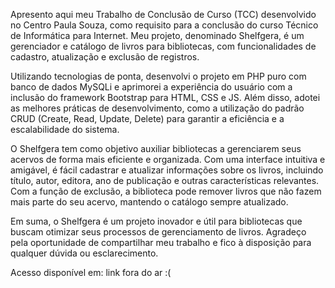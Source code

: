 Apresento aqui meu Trabalho de Conclusão de Curso (TCC) desenvolvido no Centro Paula Souza, como requisito para a conclusão do curso Técnico de Informática para Internet. Meu projeto, denominado Shelfgera, é um gerenciador e catálogo de livros para bibliotecas, com funcionalidades de cadastro, atualização e exclusão de registros.

Utilizando tecnologias de ponta, desenvolvi o projeto em PHP puro com banco de dados MySQLi e aprimorei a experiência do usuário com a inclusão do framework Bootstrap para HTML, CSS e JS. Além disso, adotei as melhores práticas de desenvolvimento, como a utilização do padrão CRUD (Create, Read, Update, Delete) para garantir a eficiência e a escalabilidade do sistema.

O Shelfgera tem como objetivo auxiliar bibliotecas a gerenciarem seus acervos de forma mais eficiente e organizada. Com uma interface intuitiva e amigável, é fácil cadastrar e atualizar informações sobre os livros, incluindo título, autor, editora, ano de publicação e outras características relevantes. Com a função de exclusão, a biblioteca pode remover livros que não fazem mais parte do seu acervo, mantendo o catálogo sempre atualizado.

Em suma, o Shelfgera é um projeto inovador e útil para bibliotecas que buscam otimizar seus processos de gerenciamento de livros. Agradeço pela oportunidade de compartilhar meu trabalho e fico à disposição para qualquer dúvida ou esclarecimento.

Acesso disponível em: link fora do ar :(
